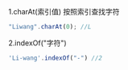 1.charAt(索引值)  按照索引查找字符

```js
"Liwang".charAt(0); //L
```

2.indexOf("字符") 

```js
'Li-wang'.indexOf("-") //2
```

